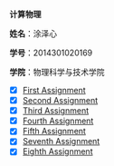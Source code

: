   **计算物理**
 
  **姓名**：涂泽心
 
  **学号**：2014301020169
  
  **学院**：物理科学与技术学院
  
- [x] [First Assignment](https://github.com/Tuzexin/computationalphysics_N2014301020169/blob/master/First%20Assignment)
- [x] [Second Assignment](https://github.com/Tuzexin/computationalphysics_N2014301020169/blob/master/Second%20%20Assignment.PNG)  
- [x] [Third Assignment](https://github.com/Tuzexin/computationalphysics_N2014301020169/blob/master/Third%20Assignment.md)
- [x] [Fourth Assignment](https://github.com/Tuzexin/computationalphysics_N2014301020169/blob/master/Fourth%20Assignment.md)
- [x] [Fifth Assignment](https://github.com/Tuzexin/computationalphysics_N2014301020169/blob/master/Fifth%20Assignment%20.md)
- [x] [Seventh Assignment](https://www.zybuluo.com/15927559519/note/557786)
- [x] [Eighth Assignment](https://www.zybuluo.com/15927559519/note/565789)
